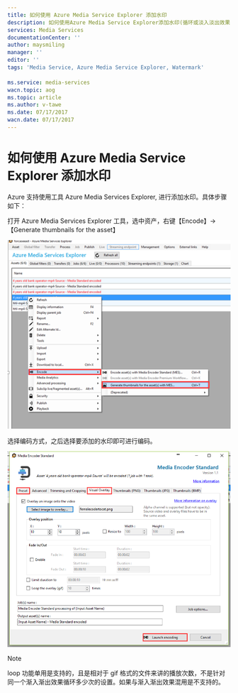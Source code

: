 ```yaml
---
title: 如何使用 Azure Media Service Explorer 添加水印
description: 如何使用Azure Media Service Explorer添加水印(循环或淡入淡出效果)
services: Media Services
documentationCenter: ''
author: maysmiling
manager: ''
editor: ''
tags: 'Media Service, Azure Media Service Explorer, Watermark'

ms.service: media-services
wacn.topic: aog
ms.topic: article
ms.author: v-tawe
ms.date: 07/17/2017
wacn.date: 07/17/2017
---
```


# 如何使用 Azure Media Service Explorer 添加水印

Azure 支持使用工具 Azure Media Services Explorer, 进行添加水印。具体步骤如下：

打开 Azure Media Services Explorer 工具，选中资产，右键【Encode】->【Generate thumbnails for the asset】

![explorer](./media/aog-media-services-howto-add-watermark/explorer.png)

选择编码方式，之后选择要添加的水印即可进行编码。

![explorer-2](./media/aog-media-services-howto-add-watermark/explorer-2.png)

> [!NOTE]
> loop 功能单用是支持的，且是相对于 gif 格式的文件来讲的播放次数，不是针对同一个渐入渐出效果循环多少次的设置。如果与渐入渐出效果混用是不支持的。